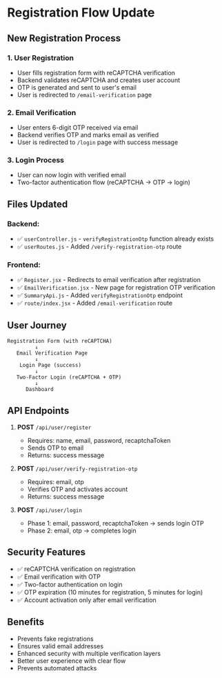 # Registration Flow Update

## New Registration Process

### 1. User Registration
- User fills registration form with reCAPTCHA verification
- Backend validates reCAPTCHA and creates user account
- OTP is generated and sent to user's email
- User is redirected to `/email-verification` page

### 2. Email Verification
- User enters 6-digit OTP received via email
- Backend verifies OTP and marks email as verified
- User is redirected to `/login` page with success message

### 3. Login Process
- User can now login with verified email
- Two-factor authentication flow (reCAPTCHA → OTP → login)

## Files Updated

### Backend:
- ✅ `userController.js` - `verifyRegistrationOtp` function already exists
- ✅ `userRoutes.js` - Added `/verify-registration-otp` route

### Frontend:
- ✅ `Register.jsx` - Redirects to email verification after registration
- ✅ `EmailVerification.jsx` - New page for registration OTP verification
- ✅ `SummaryApi.js` - Added `verifyRegistrationOtp` endpoint
- ✅ `route/index.jsx` - Added `/email-verification` route

## User Journey

```
Registration Form (with reCAPTCHA)
         ↓
   Email Verification Page
         ↓
    Login Page (success)
         ↓
   Two-Factor Login (reCAPTCHA + OTP)
         ↓
      Dashboard
```

## API Endpoints

1. **POST** `/api/user/register`
   - Requires: name, email, password, recaptchaToken
   - Sends OTP to email
   - Returns: success message

2. **POST** `/api/user/verify-registration-otp`
   - Requires: email, otp
   - Verifies OTP and activates account
   - Returns: success message

3. **POST** `/api/user/login`
   - Phase 1: email, password, recaptchaToken → sends login OTP
   - Phase 2: email, otp → completes login

## Security Features

- ✅ reCAPTCHA verification on registration
- ✅ Email verification with OTP
- ✅ Two-factor authentication on login
- ✅ OTP expiration (10 minutes for registration, 5 minutes for login)
- ✅ Account activation only after email verification

## Benefits

- Prevents fake registrations
- Ensures valid email addresses
- Enhanced security with multiple verification layers
- Better user experience with clear flow
- Prevents automated attacks